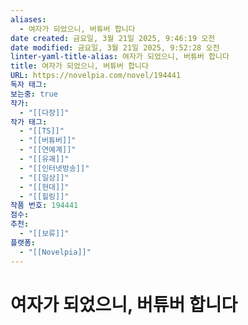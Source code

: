 ```yaml
---
aliases:
  - 여자가 되었으니, 버튜버 합니다
date created: 금요일, 3월 21일 2025, 9:46:19 오전
date modified: 금요일, 3월 21일 2025, 9:52:28 오전
linter-yaml-title-alias: 여자가 되었으니, 버튜버 합니다
title: 여자가 되었으니, 버튜버 합니다
URL: https://novelpia.com/novel/194441
독자 태그: 
보는중: true
작가:
  - "[[다장]]"
작가 태그:
  - "[[TS]]"
  - "[[버튜버]]"
  - "[[연예계]]"
  - "[[유괘]]"
  - "[[인터넷방송]]"
  - "[[일상]]"
  - "[[현대]]"
  - "[[힐링]]"
작품 번호: 194441
점수: 
추천:
  - "[[보류]]"
플랫폼:
  - "[[Novelpia]]"
---
```


# 여자가 되었으니, 버튜버 합니다
